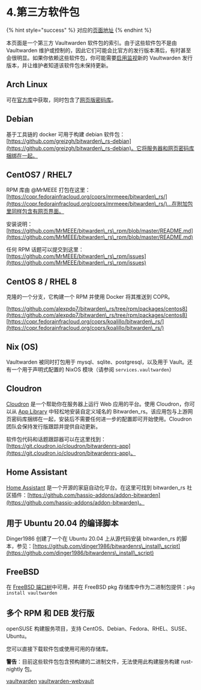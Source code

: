 # 4.第三方软件包

{% hint style="success" %}
对应的[页面地址](https://github.com/dani-garcia/vaultwarden/wiki/Third-party-packages)
{% endhint %}

本页面是一个第三方 Vaultwarden 软件包的索引。由于这些软件包不是由 Vaultwarden 维护或控制的，因此它们可能会比官方的发行版本滞后，有时甚至会很明显。如果你依赖这些软件包，你可能需要[启用监视](https://docs.github.com/en/github/managing-subscriptions-and-notifications-on-github/viewing-your-subscriptions#configuring-your-watch-settings-for-an-individual-repository)新的 Vaultwarden 发行版本，并让维护者知道该软件包未保持更新。

## Arch Linux

可在[官方库](https://archlinux.org/packages/community/x86\_64/vaultwarden/)中获取，同时包含了[网页版密码库](https://archlinux.org/packages/community/any/vaultwarden-web/)。

## Debian

基于工具链的 docker 可用于构建 debian 软件包：[https://github.com/greizgh/bitwarden\_rs-debian](https://github.com/greizgh/bitwarden\_rs-debian)。它将服务器和网页密码库捆绑在一起。

## CentOS7 / RHEL7

RPM 库由 @MrMEEE 打包在这里：[https://copr.fedorainfracloud.org/coprs/mrmeee/bitwarden\_rs/](https://copr.fedorainfracloud.org/coprs/mrmeee/bitwarden\_rs/)...在附加包里同样包含有网页界面。

安装说明：[https://github.com/MrMEEE/bitwarden\_rs\_rpm/blob/master/README.md](https://github.com/MrMEEE/bitwarden\_rs\_rpm/blob/master/README.md)

任何 RPM 话题可以提交到这里：[https://github.com/MrMEEE/bitwarden\_rs\_rpm/issues](https://github.com/MrMEEE/bitwarden\_rs\_rpm/issues)

## CentOS 8 / RHEL 8

克隆的一个分支，它构建一个 RPM 并使用 Docker 将其推送到 COPR。

[https://github.com/alexpdp7/bitwarden\_rs/tree/rpm/packages/centos8](https://github.com/alexpdp7/bitwarden\_rs/tree/rpm/packages/centos8) [https://copr.fedorainfracloud.org/coprs/koalillo/bitwarden\_rs/](https://copr.fedorainfracloud.org/coprs/koalillo/bitwarden\_rs/)

## Nix (OS)

Vaultwarden 被同时打包用于 mysql、sqlite、postgresql，以及用于 Vault。还有一个用于声明式配置的 NixOS 模块（请参阅 `services.vaultwarden`）

## Cloudron

[Cloudron](https://cloudron.io) 是一个帮助你在服务器上运行 Web 应用的平台。使用 Cloudron，你可以从 [App Library](https://cloudron.io/store/com.github.bitwardenrs.html) 中轻松地安装自定义域名的 Bitwarden\_rs。该应用包与上游网页密码库捆绑在一起，安装后不需要任何进一步的配置即可开始使用。Cloudron 团队会保持发行版跟踪并提供自动更新。

软件包代码和话题跟踪器可以在这里找到：[https://git.cloudron.io/cloudron/bitwardenrs-app](https://git.cloudron.io/cloudron/bitwardenrs-app)。

## Home Assistant <a href="#home-assistant" id="home-assistant"></a>

[Home Assistant](https://www.home-assistant.io) 是一个开源的家庭自动化平台。在这里可找到 bitwarden\_rs 社区插件：[https://github.com/hassio-addons/addon-bitwarden](https://github.com/hassio-addons/addon-bitwarden)。

## 用于 Ubuntu 20.04 的编译脚本 <a href="#build-script-for-ubuntu-20-04" id="build-script-for-ubuntu-20-04"></a>

Dinger1986 创建了一个在 Ubuntu 20.04 上从源代码安装 bitwarden\_rs 的脚本，参见：[https://github.com/dinger1986/bitwardenrs\_install\_script](https://github.com/dinger1986/bitwardenrs\_install\_script)

## FreeBSD

在 [FreeBSD 端口树](https://www.freshports.org/security/vaultwarden/)中可用，并在 FreeBSD pkg 存储库中作为二进制包提供：`pkg install vaultwarden`

## 多个 RPM 和 DEB 发行版 <a href="#multiple-rpm-and-deb-distributions" id="multiple-rpm-and-deb-distributions"></a>

openSUSE 构建服务项目，支持 CentOS、Debian、Fedora、RHEL、SUSE、Ubuntu。

您可以直接下载软件包或使用可用的存储库。

**警告**：目前这些软件包包含预构建的二进制文件，无法使用此构建服务构建 rust-nightly 包。

[vaultwarden](https://build.opensuse.org/package/show/home:Masgalor:Vaultwarden/vaultwarden) [vaultwarden-webvault](https://build.opensuse.org/package/show/home:Masgalor:Vaultwarden/vaultwarden-webvault)

